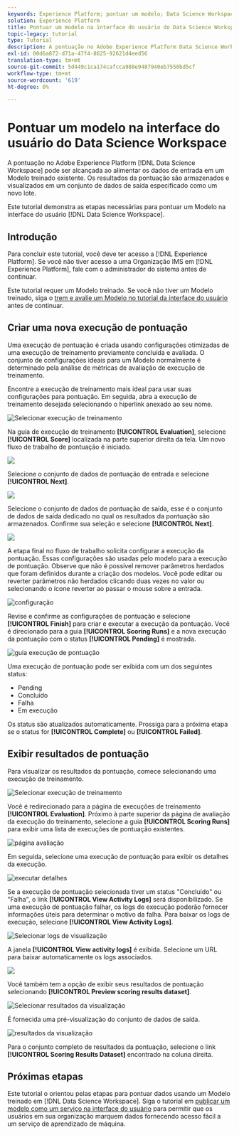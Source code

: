```yaml
---
keywords: Experience Platform; pontuar um modelo; Data Science Workspace; tópicos populares; interface do usuário; execução de pontuação; resultados de pontuação
solution: Experience Platform
title: Pontuar um modelo na interface do usuário do Data Science Workspace
topic-legacy: tutorial
type: Tutorial
description: A pontuação no Adobe Experience Platform Data Science Workspace pode ser obtida ao alimentar os dados de entrada em um Modelo treinado existente. Os resultados da pontuação são armazenados e visualizados em um conjunto de dados de saída especificado como um novo lote.
exl-id: 00d6a872-d71a-47f4-8625-92621d4eed56
translation-type: tm+mt
source-git-commit: 5d449c1ca174cafcca988e9487940eb7550bd5cf
workflow-type: tm+mt
source-wordcount: '619'
ht-degree: 0%

---
```


# Pontuar um modelo na interface do usuário do Data Science Workspace

A pontuação no Adobe Experience Platform [!DNL Data Science Workspace] pode ser alcançada ao alimentar os dados de entrada em um Modelo treinado existente. Os resultados da pontuação são armazenados e visualizados em um conjunto de dados de saída especificado como um novo lote.

Este tutorial demonstra as etapas necessárias para pontuar um Modelo na interface do usuário [!DNL Data Science Workspace].

## Introdução

Para concluir este tutorial, você deve ter acesso a [!DNL Experience Platform]. Se você não tiver acesso a uma Organização IMS em [!DNL Experience Platform], fale com o administrador do sistema antes de continuar.

Este tutorial requer um Modelo treinado. Se você não tiver um Modelo treinado, siga o [trem e avalie um Modelo no tutorial da interface do usuário](./train-evaluate-model-ui.md) antes de continuar.

## Criar uma nova execução de pontuação

Uma execução de pontuação é criada usando configurações otimizadas de uma execução de treinamento previamente concluída e avaliada. O conjunto de configurações ideais para um Modelo normalmente é determinado pela análise de métricas de avaliação de execução de treinamento.

Encontre a execução de treinamento mais ideal para usar suas configurações para pontuação. Em seguida, abra a execução de treinamento desejada selecionando o hiperlink anexado ao seu nome.

![Selecionar execução de treinamento](../images/models-recipes/score/select-run.png)

Na guia de execução de treinamento **[!UICONTROL Evaluation]**, selecione **[!UICONTROL Score]** localizada na parte superior direita da tela. Um novo fluxo de trabalho de pontuação é iniciado.

![](../images/models-recipes/score/training_run_overview.png)

Selecione o conjunto de dados de pontuação de entrada e selecione **[!UICONTROL Next]**.

![](../images/models-recipes/score/scoring_input.png)

Selecione o conjunto de dados de pontuação de saída, esse é o conjunto de dados de saída dedicado no qual os resultados da pontuação são armazenados. Confirme sua seleção e selecione **[!UICONTROL Next]**.

![](../images/models-recipes/score/scoring_results.png)

A etapa final no fluxo de trabalho solicita configurar a execução da pontuação. Essas configurações são usadas pelo modelo para a execução de pontuação.
Observe que não é possível remover parâmetros herdados que foram definidos durante a criação dos modelos. Você pode editar ou reverter parâmetros não herdados clicando duas vezes no valor ou selecionando o ícone reverter ao passar o mouse sobre a entrada.

![configuração](../images/models-recipes/score/configuration.png)

Revise e confirme as configurações de pontuação e selecione **[!UICONTROL Finish]** para criar e executar a execução da pontuação. Você é direcionado para a guia **[!UICONTROL Scoring Runs]** e a nova execução da pontuação com o status **[!UICONTROL Pending]** é mostrada.

![guia execução de pontuação](../images/models-recipes/score/scoring_runs_tab.png)

Uma execução de pontuação pode ser exibida com um dos seguintes status:
- Pending
- Concluído
- Falha
- Em execução

Os status são atualizados automaticamente. Prossiga para a próxima etapa se o status for **[!UICONTROL Complete]** ou **[!UICONTROL Failed]**.

## Exibir resultados de pontuação

Para visualizar os resultados da pontuação, comece selecionando uma execução de treinamento.

![Selecionar execução de treinamento](../images/models-recipes/score/select-run.png)

Você é redirecionado para a página de execuções de treinamento **[!UICONTROL Evaluation]**. Próximo à parte superior da página de avaliação da execução do treinamento, selecione a guia **[!UICONTROL Scoring Runs]** para exibir uma lista de execuções de pontuação existentes.

![página avaliação](../images/models-recipes/score/view_scoring_runs.png)

Em seguida, selecione uma execução de pontuação para exibir os detalhes da execução.

![executar detalhes](../images/models-recipes/score/view_details.png)

Se a execução de pontuação selecionada tiver um status &quot;Concluído&quot; ou &quot;Falha&quot;, o link **[!UICONTROL View Activity Logs]** será disponibilizado. Se uma execução de pontuação falhar, os logs de execução poderão fornecer informações úteis para determinar o motivo da falha. Para baixar os logs de execução, selecione **[!UICONTROL View Activity Logs]**.

![Selecionar logs de visualização](../images/models-recipes/score/view_logs.png)

A janela **[!UICONTROL View activity logs]** é exibida. Selecione um URL para baixar automaticamente os logs associados.

![](../images/models-recipes/score/activity_logs.png)

Você também tem a opção de exibir seus resultados de pontuação selecionando **[!UICONTROL Preview scoring results dataset]**.

![Selecionar resultados da visualização](../images/models-recipes/score/view_results.png)

É fornecida uma pré-visualização do conjunto de dados de saída.

![resultados da visualização](../images/models-recipes/score/preview_results.png)

Para o conjunto completo de resultados da pontuação, selecione o link **[!UICONTROL Scoring Results Dataset]** encontrado na coluna direita.

## Próximas etapas

Este tutorial o orientou pelas etapas para pontuar dados usando um Modelo treinado em [!DNL Data Science Workspace]. Siga o tutorial em [publicar um modelo como um serviço na interface do usuário](./publish-model-service-ui.md) para permitir que os usuários em sua organização marquem dados fornecendo acesso fácil a um serviço de aprendizado de máquina.

